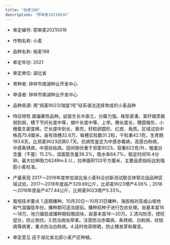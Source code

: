 ```yaml
---
title: "裕麦198"
description: "鄂审麦20210016"
---
```

* 审定编号:  鄂审麦20210016

*  作物名称:  小麦

*  品种名称:  裕麦198

*  审定年份:  2021

*  审定单位:  湖北省

* 育种者:  钟祥市南湖种业开发中心

*  申请者:  钟祥市南湖种业开发中心

*  品种来源:  用“郑麦9023/瑞星1号”经系谱法选择育成的小麦品种

*  特征特性
属偏春性品种。幼苗生长半直立，分蘖力强。株型紧凑，茎秆蜡质极弱到弱，穗下节间长度中等，旗叶长度中等、上举。穗长度长，穗圆锥形，小穗着生密度稀，芒长度中到长，黄壳，籽粒卵圆形、红皮、角质。区域试验中株高75.8厘米，亩有效穗32.6万，每穗实粒数31.2粒，千粒重42.1克，生育期193.6天，比郑麦9023迟熟0.7天。抗病性鉴定为中感赤霉病，高感白粉病，中感条锈病，中感纹枯病。田间倒伏重于郑麦9023。容重822克/升，粗蛋白含量（干基）15.2%，湿面筋含量36.3%，吸水率64.7%，稳定时间16.4分钟，最大拉伸阻力624Rm.E.U.，拉伸面积133平方厘米，主要品质指标达到强筋小麦标准。

*  产量表现
2017～2019年度参加湖北省小麦科企创新测试联合体鄂北组品种区域试验，2017～2018年度亩产329.69公斤，比郑麦9023增产4.06%；2018～2019年度亩产477.44公斤，比郑麦9023增产5.33%。

*  栽培技术要点
1.适期播种。10月20日～10月31日播种，海拔相对高或山坡地和气温偏低年份，播种期可适当提前。播种前种子进行包衣处理。亩基本苗16～18万，地力偏低或播种期较晚田块，亩基本苗18～20万。2.清沟防渍，控旺促壮，防止倒伏。3.防治病虫草害。注意防治赤霉病、条锈病、白粉病、纹枯病等病害，重点防治白粉病。4.适时收获晾晒，防止穗发芽和霉变。

*  审定意见
适于湖北省北部小麦产区种植。
